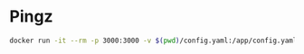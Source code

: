# Pingz

```bash
docker run -it --rm -p 3000:3000 -v $(pwd)/config.yaml:/app/config.yaml henne90gen/pingz
```
